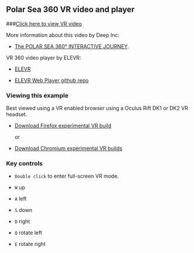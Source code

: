 ## Polar Sea 360 VR video and player


###[Click here to view VR video](http://mozvr.github.io/polarsea/index.html)



More information about this video by Deep Inc:

* [The POLAR SEA 360° INTERACTIVE JOURNEY](http://deep-inc.com/portfolio/the-polar-sea/).


VR 360 video player by ELEVR:

* [ELEVR](http://elevr.com/)

* [ELEVR Web Player github repo](https://github.com/hawksley/eleVR-Web-Player)


### Viewing this example

Best viewed using a VR enabled browser using a Oculus Rift DK1 or DK2 VR headset.

* [Download Firefox experimental VR build](http://vrhelloworld.com/builds/) 

    or


* [Download Chromium experimental VR builds](http://blog.tojicode.com/2014/07/bringing-vr-to-chrome.html)



### Key controls


* `Double click` to enter full-screen VR mode.


* `W`	up

* `A`	left

* `S`	down

* `D`	right

* `Q`	rotate left

* `E`	rotate right
